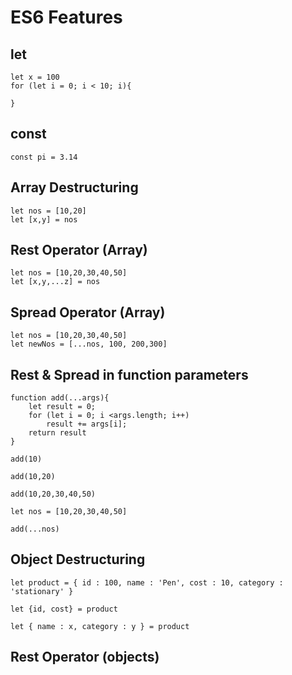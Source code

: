 # ES6 Features
## let
```
let x = 100
for (let i = 0; i < 10; i){

}
```
## const
```
const pi = 3.14
```
## Array Destructuring
```
let nos = [10,20]
let [x,y] = nos
```
## Rest Operator (Array)
```
let nos = [10,20,30,40,50]
let [x,y,...z] = nos
```
## Spread Operator (Array)
```
let nos = [10,20,30,40,50]
let newNos = [...nos, 100, 200,300]
```
## Rest & Spread in function parameters
```
function add(...args){
    let result = 0;
    for (let i = 0; i <args.length; i++)
        result += args[i];
    return result
}

add(10)

add(10,20)

add(10,20,30,40,50)

let nos = [10,20,30,40,50]

add(...nos)
```
## Object Destructuring
```
let product = { id : 100, name : 'Pen', cost : 10, category : 'stationary' }

let {id, cost} = product

let { name : x, category : y } = product
```
## Rest Operator (objects)
